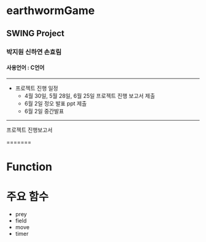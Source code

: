 
# earthwormGame
## SWING Project
### 박지원 신하연 손효림
#### 사용언어 : C언어
___

+ 프로젝트 진행 일정 
  + 4월 30일, 5월 28일, 6월 25일 프로젝트 진행 보고서 제출
  + 6월 2일 정오 발표 ppt 제출
  + 6월 2일 중간발표

___
프로젝트 진행보고서

=======
# Function
# 주요 함수
+ prey
+ field
+ move
+ timer
